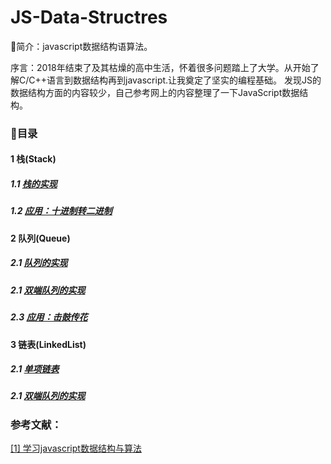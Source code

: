 # JS-Data-Structres

🔎简介：javascript数据结构语算法。

序言：2018年结束了及其枯燥的高中生活，怀着很多问题踏上了大学。从开始了解C/C++语言到数据结构再到javascript.让我奠定了坚实的编程基础。
发现JS的数据结构方面的内容较少，自己参考网上的内容整理了一下JavaScript数据结构。


### 📑目录
#### 1 栈(Stack)
##### 1.1 [栈的实现](./01stack(栈)/Stack.md)
##### 1.2 [应用：十进制转二进制](./01Stack(栈)/example.md)


#### 2 队列(Queue)

##### 2.1 [队列的实现](./02Queue(队列)/queue.md)

##### 2.1 [双端队列的实现](./02Queue(队列)/DBqueue.md)
##### 2.3 [应用：击鼓传花](./02Queue(队列)/sendFlower.md)


#### 3 链表(LinkedList)

##### 2.1 [单项链表](./03LinkedList(链表)/LinkedList.md)

##### 2.1 [双端队列的实现](./02Queue(队列)/DBqueue.md)


### 参考文献：
[[1] 学习javascript数据结构与算法](https://www.ituring.com.cn/book/2653)